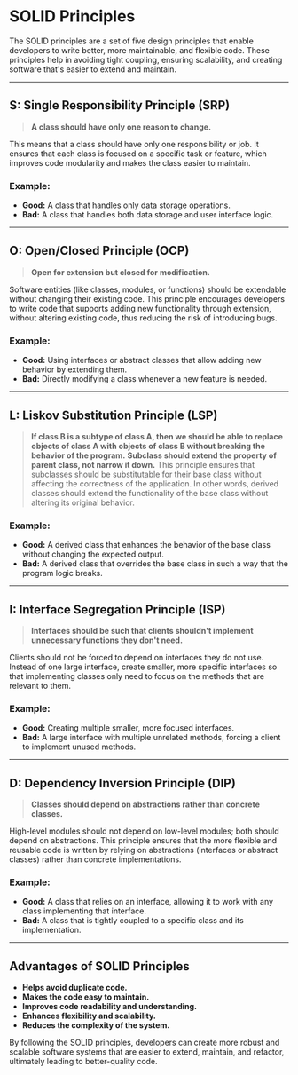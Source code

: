 # SOLID Principles

The SOLID principles are a set of five design principles that enable developers to write better, more maintainable, and flexible code. These principles help in avoiding tight coupling, ensuring scalability, and creating software that's easier to extend and maintain.

---

## S: Single Responsibility Principle (SRP)
> **A class should have only one reason to change.**

This means that a class should have only one responsibility or job. It ensures that each class is focused on a specific task or feature, which improves code modularity and makes the class easier to maintain.

### Example:
- **Good:** A class that handles only data storage operations.
- **Bad:** A class that handles both data storage and user interface logic.

---

## O: Open/Closed Principle (OCP)
> **Open for extension but closed for modification.**

Software entities (like classes, modules, or functions) should be extendable without changing their existing code. This principle encourages developers to write code that supports adding new functionality through extension, without altering existing code, thus reducing the risk of introducing bugs.

### Example:
- **Good:** Using interfaces or abstract classes that allow adding new behavior by extending them.
- **Bad:** Directly modifying a class whenever a new feature is needed.

---

## L: Liskov Substitution Principle (LSP)
> **If class B is a subtype of class A, then we should be able to replace objects of class A with objects of class B without breaking the behavior of the program.**
> **Subclass should extend the property of parent class, not narrow it down.**
This principle ensures that subclasses should be substitutable for their base class without affecting the correctness of the application. In other words, derived classes should extend the functionality of the base class without altering its original behavior.

### Example:
- **Good:** A derived class that enhances the behavior of the base class without changing the expected output.
- **Bad:** A derived class that overrides the base class in such a way that the program logic breaks.

---

## I: Interface Segregation Principle (ISP)
> **Interfaces should be such that clients shouldn't implement unnecessary functions they don't need.**

Clients should not be forced to depend on interfaces they do not use. Instead of one large interface, create smaller, more specific interfaces so that implementing classes only need to focus on the methods that are relevant to them.

### Example:
- **Good:** Creating multiple smaller, more focused interfaces.
- **Bad:** A large interface with multiple unrelated methods, forcing a client to implement unused methods.

---

## D: Dependency Inversion Principle (DIP)
> **Classes should depend on abstractions rather than concrete classes.**

High-level modules should not depend on low-level modules; both should depend on abstractions. This principle ensures that the more flexible and reusable code is written by relying on abstractions (interfaces or abstract classes) rather than concrete implementations.

### Example:
- **Good:** A class that relies on an interface, allowing it to work with any class implementing that interface.
- **Bad:** A class that is tightly coupled to a specific class and its implementation.

---

## Advantages of SOLID Principles
- **Helps avoid duplicate code.**
- **Makes the code easy to maintain.**
- **Improves code readability and understanding.**
- **Enhances flexibility and scalability.**
- **Reduces the complexity of the system.**

By following the SOLID principles, developers can create more robust and scalable software systems that are easier to extend, maintain, and refactor, ultimately leading to better-quality code.
